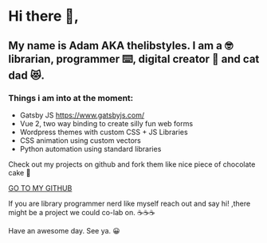 # Hi there 👋,
## My name is Adam AKA thelibstyles. I am a 🤓 librarian, programmer ⌨️, digital creator 🎨 and cat dad 😻. 

### Things i am into at the moment:
* Gatsby JS https://www.gatsbyjs.com/
* Vue 2, two way binding to create silly fun web forms
* Wordpress themes with custom CSS + JS Libraries
* CSS animation using custom vectors
* Python automation using standard libraries

Check out my projects on github and fork them like nice piece of chocolate cake 🍰

[GO TO MY GITHUB ](https://github.com/thelibstyles)

If you are library programmer nerd like myself reach out and say hi! ,there might be a project we could co-lab on. ☕☕☕

Have an awesome day. 
See ya. 😀

